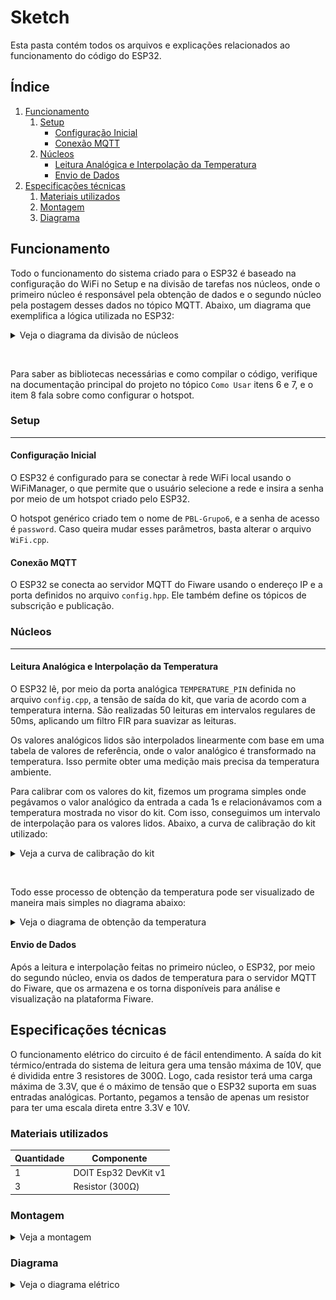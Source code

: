 # Sketch

Esta pasta contém todos os arquivos e explicações relacionados ao funcionamento 
do código do ESP32.

## Índice

1. [Funcionamento](#funcionamento)
    1. [Setup](#setup)
        - [Configuração Inicial](#configuração-inicial)
        - [Conexão MQTT](#conexão-mqtt)
    2. [Núcleos](#núcleos)
        - [Leitura Analógica e Interpolação da Temperatura](#leitura-analógica-e-interpolação-da-temperatura)
        - [Envio de Dados](#envio-de-dados)
2. [Especificações técnicas](#especificações-técnicas)
    1. [Materiais utilizados](#materiais-utilizados)
    2. [Montagem](#montagem)
    3. [Diagrama](#diagrama)

## Funcionamento

Todo o funcionamento do sistema criado para o ESP32 é baseado na configuração do 
WiFi no Setup e na divisão de tarefas nos núcleos, onde o primeiro núcleo é 
responsável pela obtenção de dados e o segundo núcleo pela postagem desses dados 
no tópico MQTT. Abaixo, um diagrama que exemplifica a lógica utilizada no ESP32:

<details>
<summary>Veja o diagrama da divisão de núcleos</summary>

![Cores](../doc/Sketch/Divisao_de_Nucleos.png)

</details>

&nbsp;

Para saber as bibliotecas necessárias e como compilar o código, verifique na 
documentação principal do projeto no tópico `Como Usar` itens 6 e 7, e o item 8 
fala sobre como configurar o hotspot.

### Setup
****

#### Configuração Inicial

O ESP32 é configurado para se conectar à rede WiFi local usando o WiFiManager, o 
que permite que o usuário selecione a rede e insira a senha por meio de um 
hotspot criado pelo ESP32.

O hotspot genérico criado tem o nome de `PBL-Grupo6`, e a senha de acesso é 
`password`. Caso queira mudar esses parâmetros, basta alterar o arquivo 
`WiFi.cpp`.

#### Conexão MQTT

O ESP32 se conecta ao servidor MQTT do Fiware usando o endereço IP e a porta 
definidos no arquivo `config.hpp`. Ele também define os tópicos de subscrição e 
publicação.

### Núcleos
****

#### Leitura Analógica e Interpolação da Temperatura

O ESP32 lê, por meio da porta analógica `TEMPERATURE_PIN` definida no arquivo 
`config.cpp`, a tensão de saída do kit, que varia de acordo com a temperatura 
interna. São realizadas 50 leituras em intervalos regulares de 50ms, aplicando 
um filtro FIR para suavizar as leituras.

Os valores analógicos lidos são interpolados linearmente com base em uma tabela 
de valores de referência, onde o valor analógico é transformado na temperatura. 
Isso permite obter uma medição mais precisa da temperatura ambiente.

Para calibrar com os valores do kit, fizemos um programa simples onde pegávamos 
o valor analógico da entrada a cada 1s e relacionávamos com a temperatura 
mostrada no visor do kit. Com isso, conseguimos um intervalo de interpolação 
para os valores lidos. Abaixo, a curva de calibração do kit utilizado:

<details>
<summary>Veja a curva de calibração do kit</summary>

![Interpolação](../doc/Sketch/Curva_de_Calibracao_do_Sensor.png)

</details>

&nbsp;

Todo esse processo de obtenção da temperatura pode ser visualizado de maneira 
mais simples no diagrama abaixo:

<details>
<summary>Veja o diagrama de obtenção da temperatura</summary>

![Temperatura](../doc/Sketch/Obtencao_da_Temperatura.png)

</details>

#### Envio de Dados

Após a leitura e interpolação feitas no primeiro núcleo, o ESP32, por meio do 
segundo núcleo, envia os dados de temperatura para o servidor MQTT do Fiware, 
que os armazena e os torna disponíveis para análise e visualização na plataforma 
Fiware.

## Especificações técnicas

O funcionamento elétrico do circuito é de fácil entendimento. A saída do kit 
térmico/entrada do sistema de leitura gera uma tensão máxima de 10V, que é 
dividida entre 3 resistores de 300Ω. Logo, cada resistor terá uma carga máxima 
de 3.3V, que é o máximo de tensão que o ESP32 suporta em suas entradas 
analógicas. Portanto, pegamos a tensão de apenas um resistor para ter uma escala 
direta entre 3.3V e 10V.

### Materiais utilizados
| Quantidade | Componente            |
|------------|-----------------------|
| 1          | DOIT Esp32 DevKit v1  |
| 3          | Resistor (300Ω)       |

### Montagem

<details>
<summary>Veja a montagem</summary>

![Montagem](../doc/Sketch/Montagem.png)

</details>

### Diagrama

<details>
<summary>Veja o diagrama elétrico</summary>

![Diagrama](../doc/Sketch/Diagrama.png)

</details>
